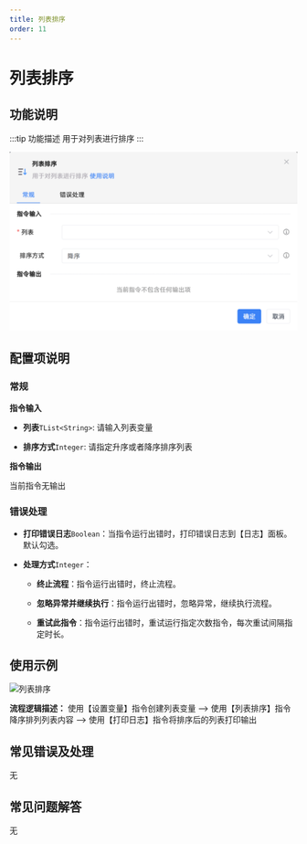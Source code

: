 ```yaml
---
title: 列表排序
order: 11
---
```


# 列表排序

## 功能说明

:::tip 功能描述
用于对列表进行排序
:::

![列表排序](../../../assets/列表排序_command.png)

## 配置项说明

### 常规

**指令输入**

- **列表**`TList<String>`: 请输入列表变量

- **排序方式**`Integer`: 请指定升序或者降序排序列表


**指令输出**

当前指令无输出

### 错误处理

- **打印错误日志**`Boolean`：当指令运行出错时，打印错误日志到【日志】面板。默认勾选。

- **处理方式**`Integer`：

    - **终止流程**：指令运行出错时，终止流程。

    - **忽略异常并继续执行**：指令运行出错时，忽略异常，继续执行流程。

    - **重试此指令**：指令运行出错时，重试运行指定次数指令，每次重试间隔指定时长。

## 使用示例

![列表排序](../../../assets/列表排序_demo.png)

**流程逻辑描述：** 使用【设置变量】指令创建列表变量 --> 使用【列表排序】指令降序排列列表内容 --> 使用【打印日志】指令将排序后的列表打印输出

## 常见错误及处理

无

## 常见问题解答

无


